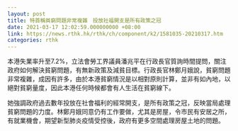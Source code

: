 ```yaml
---
layout: post
title: 特首稱貧窮問題非常複雜　投放社福開支是所有政策之冠
date: 2021-03-17 12:02:59.000000000 +08:00
link: https://news.rthk.hk/rthk/ch/component/k2/1581035-20210317.htm
categories: rthk
---
```


本港失業率升至7.2%，立法會勞工界議員潘兆平在行政長官質詢時間提問，關注政府如何解決貧窮問題，有無新政策及減貧目標。行政長官林鄭月娥說，貧窮問題非常複雜，成因有許多，由於本港貧窮情況是以相對原則計算，並非有如內地，以絕對貧窮量度，因此本港任何時候都會有人生活在貧窮線下。

她強調政府過去數年投放在社會福利的經常開支，是所有政策之冠，反映當局處理貧窮問題的力度。林鄭月娥同意仍有工作要做，尤其是房屋，令市民有安居之所，有就業機會，期望新型肺炎疫情受控後，政府有更多空間處理房屋土地的問題。
